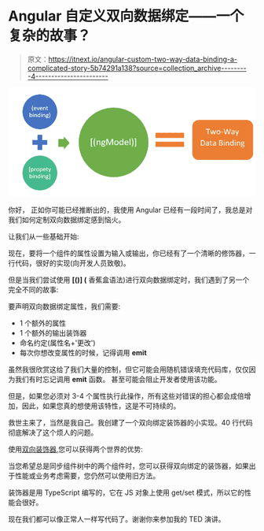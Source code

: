 # Angular 自定义双向数据绑定——一个复杂的故事？

> 原文：<https://itnext.io/angular-custom-two-way-data-binding-a-complicated-story-5b74291a138?source=collection_archive---------4----------------------->

![](img/0a5b664fe7ba8812f30f670dd4d364b0.png)

你好，
正如你可能已经推断出的，我使用 Angular 已经有一段时间了，我总是对我们如何定制双向数据绑定感到恼火。

让我们从一些基础开始:

现在，要将一个组件的属性设置为输入或输出，你已经有了一个清晰的修饰器，一行代码，很好的实现(向开发人员致敬)。

但是当我们尝试使用 **[()] (** 香蕉盒语法)进行双向数据绑定时，我们遇到了另一个完全不同的故事:

要声明双向数据绑定属性，我们需要:

*   1 个额外的属性
*   1 个额外的输出装饰器
*   命名约定(属性名+'更改')
*   每次你想改变属性的时候，记得调用 **emit**

虽然我很欣赏这给了我们大量的控制，但它可能会用随机错误填充代码库，仅仅因为我们有时忘记调用 **emit** 函数。
甚至可能会阻止开发者使用该功能。

但是，如果您必须对 3-4 个属性执行此操作，所有这些对错误的担心都会成倍增加，因此，如果您真的想使用该特性，这是不可持续的。

救世主来了，当然是我自己。我创建了一个双向绑定装饰器的小实现。40 行代码彻底解决了这个烦人的问题。

使用[双向装饰器](https://www.npmjs.com/package/two-way-decorator),您可以获得两个世界的优势:

当您希望总是同步组件树中的两个组件时，您可以获得双向绑定的装饰器，如果出于性能或业务考虑需要，您仍然可以使用旧方法。

装饰器是用 TypeScript 编写的，它在 JS 对象上使用 get/set 模式，所以它的性能会很好。

现在我们都可以像正常人一样写代码了。谢谢你来参加我的 TED 演讲。